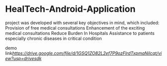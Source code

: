 # HealTech-Android-Application

 project was developed with several key objectives in mind, which included:
 Provision of free medical consultations
 Enhancement of the exciting medical consultations
 Reduce Burden In Hospitals 
 Assistance to patients especially chronic diseases in critical condition

 demo link*https://drive.google.com/file/d/1GSQ1ZO82L2ef7P9ozFlrdTxpmaNilcqt/view?usp=drivesdk*

